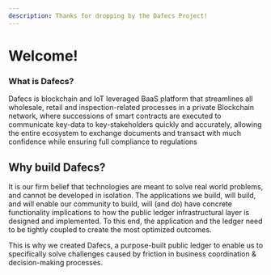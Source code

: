 ```yaml
---
description: Thanks for dropping by the Dafecs Project!
---
```


# Welcome!

### **What is Dafecs?**

Dafecs is blockchain and IoT leveraged BaaS platform that streamlines all wholesale, retail and inspection-related processes in a private Blockchain network, where successions of smart contracts are executed to communicate key-data to key-stakeholders quickly and accurately, allowing the entire ecosystem to exchange documents and transact with much confidence while ensuring full compliance to regulations

## Why build Dafecs?

It is our firm belief that technologies are meant to solve real world problems, and cannot be developed in isolation. The applications we build, will build, and will enable our community to build, will \(and do\) have concrete functionality implications to how the public ledger infrastructural layer is designed and implemented. To this end, the application and the ledger need to be tightly coupled to create the most optimized outcomes. 

This is why we created Dafecs, a purpose-built public ledger to enable us to specifically solve challenges caused by friction in business coordination & decision-making processes.

